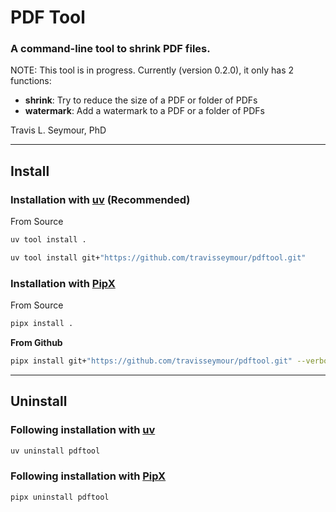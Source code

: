 # PDF Tool

### A command-line tool to shrink PDF files.

NOTE: This tool is in progress. Currently (version 0.2.0), it only has 2 functions:

- **shrink**: Try to reduce the size of a PDF or folder of PDFs
- **watermark**: Add a watermark to a PDF or a folder of PDFs

Travis L. Seymour, PhD

---

## Install


### Installation with [uv](https://docs.astral.sh/uv/) (Recommended)

From Source

```bash
uv tool install .
```

```bash
uv tool install git+"https://github.com/travisseymour/pdftool.git"
```

### Installation with [PipX](https://pipx.pypa.io/stable/)

From Source

```bash
pipx install .
```

**From Github**

```bash
pipx install git+"https://github.com/travisseymour/pdftool.git" --verbose
```

---

## Uninstall

### Following installation with [uv](https://docs.astral.sh/uv/)

```bash
uv uninstall pdftool
```

### Following installation with [PipX](https://pipx.pypa.io/stable/)

```bash
pipx uninstall pdftool
```
